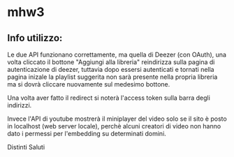 # mhw3

## Info utilizzo: 
Le due API funzionano correttamente, ma quella di Deezer (con OAuth), una volta cliccato il bottone "Aggiungi alla libreria" reindirizza sulla pagina di autenticazione di deezer, tuttavia dopo essersi autenticati e tornati nella pagina inizale la playlist suggerita non sarà presente nella propria libreria ma si dovrà cliccare nuovamente sul medesimo bottone.

Una volta aver fatto il redirect si noterà l'access token sulla barra degli indirizzi.

Invece l'API di youtube mostrerà il miniplayer del video solo se il sito è posto in localhost (web server locale), perchè alcuni creatori di video non hanno dato i permessi per l'embedding su determinati domini.

Distinti Saluti